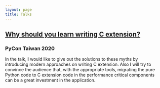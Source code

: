 ```yaml
---
layout: page
title: Talks
---
```


## [Why should you learn writing C extension?](https://tw.pycon.org/2020/en-us/conference/talk/1159574667502027113/)

### PyCon Taiwan 2020

In the talk, I would like to give out the solutions to these myths by introducing modern approaches on writing C extension. Also I will try to convince the audience that, with the appropriate tools, migrating the pure Python code to C extension code in the performance critical components can be a great investment in the application.
